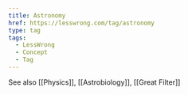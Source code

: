 ```yaml
---
title: Astronomy
href: https://lesswrong.com/tag/astronomy
type: tag
tags:
  - LessWrong
  - Concept
  - Tag
---
```


See also [[Physics]], [[Astrobiology]], [[Great Filter]]